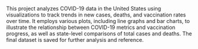 This project analyzes COVID-19 data in the United States using visualizations to track trends in new cases, deaths, and vaccination rates over time.
It employs various plots, including line graphs and bar charts, to illustrate the relationship between COVID-19 metrics and vaccination progress, as well as state-level comparisons of total cases and deaths.
The final dataset is saved for further analysis and reference.
